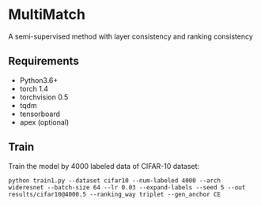 # MultiMatch
A semi-supervised method with layer consistency and ranking consistency  
## Requirements

- Python3.6+
- torch 1.4
- torchvision 0.5
- tqdm
- tensorboard
- apex (optional)

## Train
Train the model by 4000 labeled data of CIFAR-10 dataset:  

`python train1.py --dataset cifar10 --num-labeled 4000 --arch wideresnet --batch-size 64 --lr 0.03 --expand-labels --seed 5 --out results/cifar10@4000.5 --ranking_way triplet --gen_anchor CE`
